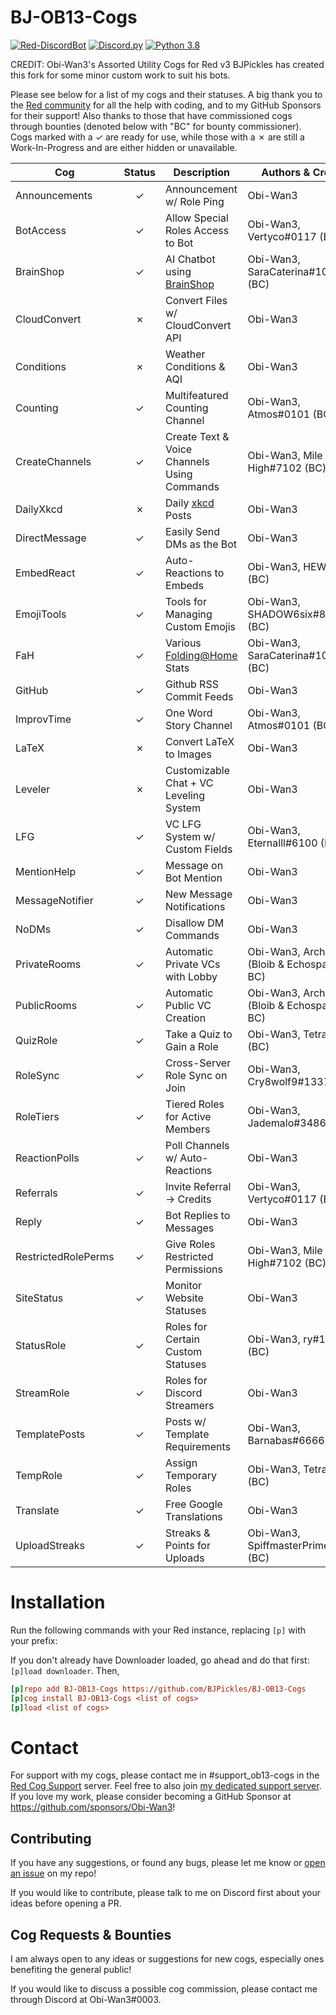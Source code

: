 # BJ-OB13-Cogs
[![Red-DiscordBot](https://img.shields.io/badge/Red--DiscordBot-V3-red.svg)](https://github.com/Cog-Creators/Red-DiscordBot)
[![Discord.py](https://img.shields.io/badge/Discord.py-rewrite-blue.svg)](https://github.com/Rapptz/discord.py/tree/rewrite)
[![Python 3.8](https://img.shields.io/pypi/pyversions/Red-Discordbot)](https://www.python.org/downloads/)

CREDIT: Obi-Wan3's Assorted Utility Cogs for Red v3
BJPickles has created this fork for some minor custom work to suit his bots.

Please see below for a list of my cogs and their statuses. 
A big thank you to the [Red community](https://discord.gg/red) for all the help with coding, and to my GitHub Sponsors for their support! 
Also thanks to those that have commissioned cogs through bounties (denoted below with "BC" for bounty commissioner). 
Cogs marked with a ✓ are ready for use, while those with a ✗ are still a Work-In-Progress and are either hidden or unavailable.

| Cog | Status | Description | Authors & Credits |
| --- | :---: | --- | --- |
| Announcements | ✓ | Announcement w/ Role Ping | Obi-Wan3 |
| BotAccess | ✓ | Allow Special Roles Access to Bot | Obi-Wan3, Vertyco#0117 (BC) |
| BrainShop | ✓ | AI Chatbot using [BrainShop](https://brainshop.ai/) | Obi-Wan3, SaraCaterina#1015 (BC) |
| CloudConvert | ✗ | Convert Files w/ CloudConvert API | Obi-Wan3 |
| Conditions | ✗ | Weather Conditions & AQI | Obi-Wan3 |
| Counting | ✓ | Multifeatured Counting Channel | Obi-Wan3, Atmos#0101 (BC) |
| CreateChannels | ✓ | Create Text & Voice Channels Using Commands | Obi-Wan3, Mile High#7102 (BC) |
| DailyXkcd | ✗ | Daily [xkcd](http://xkcd.com/) Posts | Obi-Wan3 |
| DirectMessage | ✓ | Easily Send DMs as the Bot | Obi-Wan3 |
| EmbedReact | ✓ | Auto-Reactions to Embeds | Obi-Wan3, HEW#6942 (BC) |
| EmojiTools | ✓ | Tools for Managing Custom Emojis | Obi-Wan3, SHADOW6six#8807 (BC) |
| FaH | ✓ | Various [Folding@Home](https://foldingathome.org/) Stats | Obi-Wan3, SaraCaterina#1015 (BC) |
| GitHub | ✓ | Github RSS Commit Feeds | Obi-Wan3 |
| ImprovTime | ✓ | One Word Story Channel | Obi-Wan3, Atmos#0101 (BC) |
| LaTeX | ✗ | Convert LaTeX to Images | Obi-Wan3 |
| Leveler | ✗ | Customizable Chat + VC Leveling System | Obi-Wan3 |
| LFG | ✓ | VC LFG System w/ Custom Fields | Obi-Wan3, Eternalll#6100 (BC) |
| MentionHelp | ✓ | Message on Bot Mention | Obi-Wan3 |
| MessageNotifier | ✓ | New Message Notifications | Obi-Wan3 |
| NoDMs | ✓ | Disallow DM Commands | Obi-Wan3 |
| PrivateRooms | ✓ | Automatic Private VCs with Lobby | Obi-Wan3, Archetype (Bloib & Echospawn, BC) |
| PublicRooms | ✓ | Automatic Public VC Creation | Obi-Wan3, Archetype (Bloib & Echospawn, BC) |
| QuizRole | ✓ | Take a Quiz to Gain a Role | Obi-Wan3, Tetra#0001 (BC) |
| RoleSync | ✓ | Cross-Server Role Sync on Join | Obi-Wan3, Cry8wolf9#1337 (BC) |
| RoleTiers | ✓ | Tiered Roles for Active Members | Obi-Wan3, Jademalo#3486 (BC) |
| ReactionPolls | ✓ | Poll Channels w/ Auto-Reactions | Obi-Wan3 |
| Referrals | ✓ | Invite Referral -> Credits | Obi-Wan3, Vertyco#0117 (BC) |
| Reply | ✓ | Bot Replies to Messages | Obi-Wan3 |
| RestrictedRolePerms | ✓ | Give Roles Restricted Permissions | Obi-Wan3, Mile High#7102 (BC) |
| SiteStatus | ✓ | Monitor Website Statuses | Obi-Wan3 |
| StatusRole | ✓ | Roles for Certain Custom Statuses | Obi-Wan3, ry#1000 (BC) |
| StreamRole | ✓ | Roles for Discord Streamers | Obi-Wan3 |
| TemplatePosts | ✓ | Posts w/ Template Requirements | Obi-Wan3, Barnabas#6666 (BC) |
| TempRole | ✓ | Assign Temporary Roles | Obi-Wan3, Tetra#0001 (BC) |
| Translate | ✓ | Free Google Translations | Obi-Wan3 |
| UploadStreaks | ✓ | Streaks & Points for Uploads | Obi-Wan3,  SpiffmasterPrime#8931 (BC)|

# Installation
Run the following commands with your Red instance, replacing `[p]` with your prefix:

If you don't already have Downloader loaded, go ahead and do that first: `[p]load downloader`. Then, 
```ini
[p]repo add BJ-OB13-Cogs https://github.com/BJPickles/BJ-OB13-Cogs
[p]cog install BJ-OB13-Cogs <list of cogs>
[p]load <list of cogs>
```

# Contact
For support with my cogs, please contact me in #support_ob13-cogs in the [Red Cog Support](https://discord.gg/GET4DVk) server.
Feel free to also join [my dedicated support server](https://discord.gg/hmWgGr2DxA).
If you love my work, please consider becoming a GitHub Sponsor at https://github.com/sponsors/Obi-Wan3!


## Contributing
If you have any suggestions, or found any bugs, please let me know or [open an issue](https://github.com/Obi-Wan3/OB13-Cogs/issues/new/choose) on my repo!

If you would like to contribute, please talk to me on Discord first about your ideas before opening a PR.


## Cog Requests & Bounties
I am always open to any ideas or suggestions for new cogs, especially ones benefiting the general public! 

If you would like to discuss a possible cog commission, please contact me through Discord at Obi-Wan3#0003.
